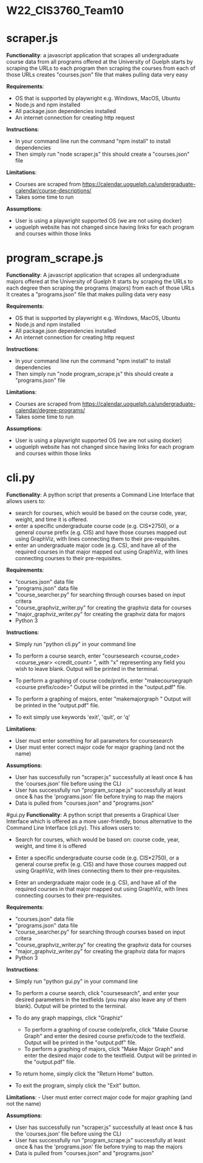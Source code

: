 # W22_CIS3760_Team10

# scraper.js

**Functionality**:
    a javascript application that scrapes all undergraduate course data from all programs 
        offered at the University of Guelph
    starts by scraping the URLs to each program then scraping the courses from each of those URLs
    creates "courses.json" file that makes pulling data very easy

**Requirements**:
- OS that is supported by playwright e.g. Windows, MacOS, Ubuntu 
- Node.js and npm installed 
- All package.json dependencies installed
- An internet connection for creating http request 

**Instructions**: 
- In your command line run the command "npm install" to install dependencies
- Then simply run "node scraper.js" this should create a "courses.json" file

**Limitations**:
- Courses are scraped from https://calendar.uoguelph.ca/undergraduate-calendar/course-descriptions/
- Takes some time to run 

**Assumptions**:
- User is using a playwright supported OS (we are not using docker)
- uoguelph website has not changed since having links for each program 
and courses within those links

# program_scrape.js

**Functionality**:
    A javascript application that scrapes all undergraduate majors offered at the University of Guelph
    It starts by scraping the URLs to each degree then scraping the programs (majors) from each of those URLs
    It creates a "programs.json" file that makes pulling data very easy

**Requirements**:
- OS that is supported by playwright e.g. Windows, MacOS, Ubuntu 
- Node.js and npm installed 
- All package.json dependencies installed
- An internet connection for creating http request 

**Instructions**: 
- In your command line run the command "npm install" to install dependencies
- Then simply run "node program_scrape.js" this should create a "programs.json" file

**Limitations**:
- Courses are scraped from https://calendar.uoguelph.ca/undergraduate-calendar/degree-programs/
- Takes some time to run 

**Assumptions**:
- User is using a playwright supported OS (we are not using docker)
- uoguelph website has not changed since having links for each program 
and courses within those links

# cli.py

**Functionality**: 
    A python script that presents a Command Line Interface that allows users to:

- search for courses, which would be  based on the course code, year, weight, and time it is offered.
- enter a specific undergraduate course code (e.g. CIS*2750), or a general course prefix (e.g. CIS) and have those courses mapped out using GraphViz, with lines connecting them to their pre-requisites. 
- enter an undergraduate major code (e.g. CS), and have all of the required courses in that major mapped out using GraphViz, with lines connecting courses to their pre-requisites.

**Requirements**:
- "courses.json" data file
- "programs.json" data file
- "course_searcher.py" for searching through courses based on input critera
- "course_graphviz_writer.py" for creating the graphviz data for courses
- "major_graphviz_writer.py" for creating the graphviz data for majors
- Python 3

**Instructions**:
- Simply run "python cli.py" in your command line

- To perform a course search, enter "coursesearch <course_code> <course_year> <credit_count> <season>", with "x" representing any field you wish to leave blank. Output will be printed in the terminal.

- To perform a graphing of course code/prefix, enter "makecoursegraph <course prefix/code>" Output will be printed in the "output.pdf" file.

- To perform a graphing of majors, enter "makemajorgraph <major code>" Output will be printed in the "output.pdf" file.

- To exit simply use keywords 'exit', 'quit', or 'q' 

**Limitations**:
- User must enter something for all parameters for coursesearch
- User must enter correct major code for major graphing (and not the name)

**Assumptions**:
- User has successfully run "scraper.js" successfully at least once  & has the 'courses.json' file before using the CLI
- User has successfully run "program_scrape.js" successfully at least once  & has the 'programs.json' file before trying to map the majors
- Data is pulled from "courses.json" and "programs.json"

#gui.py
**Functionality**: 
    A python script that presents a Graphical User Interface which is offered as a more user-friendly, bonus alternative to the Command Line Interface (cli.py). This allows users to:
- Search for courses, which would be based on: course code, year, weight, and time it is offered

- Enter a specific undergraduate course code (e.g. CIS*2750), or a general course prefix (e.g. CIS) and have those courses mapped out using GraphViz, with lines connecting them to their pre-requisites. 
    
- Enter an undergraduate major code (e.g. CS), and have all of the required courses in that major mapped out using GraphViz, with lines connecting courses to their pre-requisites.

**Requirements**:
- "courses.json" data file
- "programs.json" data file
- "course_searcher.py" for searching through courses based on input critera
- "course_graphviz_writer.py" for creating the graphviz data for courses
- "major_graphviz_writer.py" for creating the graphviz data for majors
- Python 3

**Instructions**:
- Simply run "python gui.py" in your command line

- To perform a course search, click "coursesearch", and enter your desired parameters in the textfields (you may also leave any of them blank). Output will be printed to the terminal.
    
- To do any graph mappings, click "Graphiz" 
    - To perform a graphing of course code/prefix, click "Make Course Graph" and enter the desired course prefix/code to the textfield. Output will be printed in the "output.pdf" file.
    - To perform a graphing of majors, click "Make Major Graph" and enter the desired major code to the textfield. Output will be printed in the "output.pdf" file.

- To return home, simply click the "Return Home" button.

- To exit the program, simply click the "Exit" button.

**Limitations**:
    - User must enter correct major code for major graphing (and not the name)

**Assumptions**:
- User has successfully run "scraper.js" successfully at least once  & has the 'courses.json' file before using the CLI
- User has successfully run "program_scrape.js" successfully at least once  & has the 'programs.json' file before trying to map the majors
- Data is pulled from "courses.json" and "programs.json"


